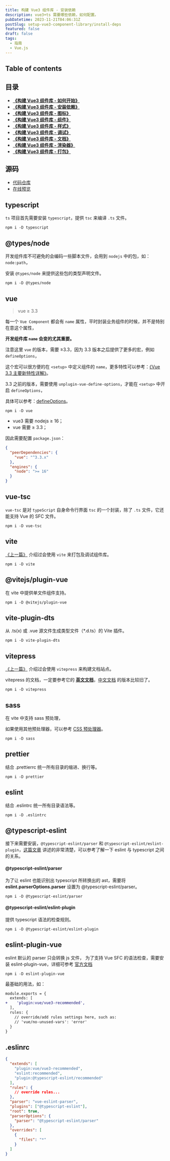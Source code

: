 ```yaml
---
title: 构建 Vue3 组件库 - 安装依赖
description: vue3+ts 需要哪些依赖，如何配置。
pubDatetime: 2023-11-21T04:06:31Z
postSlug: setup-vue3-component-library/install-deps
featured: false
draft: false
tags:
  - 指南
  - Vue.js
---
```


## Table of contents

## 目录

- [**《构建 Vue3 组件库 - 如何开始》**](/posts/setup-vue3-component-library/how-to-start)
- [**《构建 Vue3 组件库 - 安装依赖》**](/posts/setup-vue3-component-library/install-deps)
- [**《构建 Vue3 组件库 - 图标》**](/posts/setup-vue3-component-library/svg-icon)
- [**《构建 Vue3 组件库 - 组件》**](/posts/setup-vue3-component-library/sfc)
- [**《构建 Vue3 组件库 - 样式》**](/posts/setup-vue3-component-library/css)
- [**《构建 Vue3 组件库 - 调试》**](/posts/setup-vue3-component-library/debug)
- [**《构建 Vue3 组件库 - 文档》**](/posts/setup-vue3-component-library/doc)
- [**《构建 Vue3 组件库 - 渲染器》**](/posts/setup-vue3-component-library/plopjs)
- [**《构建 Vue3 组件库 - 打包》**](/posts/setup-vue3-component-library/build)

## 源码

- [代码仓库](https://github.com/passionzale/geist-design)
- [在线预览](https://geist-design.lovchun.com)

## typescript

`ts` 项目首先需要安装 `typescript`，提供 `tsc` 来编译 `.ts` 文件。

```shell
npm i -D typescript
```

## @types/node

开发组件库不可避免的会编码一些脚本文件，会用到 `nodejs` 中的包，如：`node:path`，

安装 `@types/node` 来提供这些包的类型声明文件。

```shell
npm i -D @types/node
```

## vue

> vue ≥ 3.3

每一个 `Vue Component` 都会有 `name` 属性，平时封装业务组件的时候，并不是特别在意这个属性，

**开发组件库 `name` 会变的尤其重要。**

注意这里 `vue` 的版本，需要 ≥3.3，因为 3.3 版本之后提供了更多的宏，例如 `defineOptions`，

这个宏可以很方便的在 `<setup>` 中定义组件的 `name`，更多特性可以参考：[《Vue 3.3 主要新特性详解》](https://gist.github.com/sxzz/3995fc7251567c7c95de35f45539b9c2)。

3.3 之前的版本，需要使用 `unplugin-vue-define-options`，才能在 `<setup>` 中开启 `defineOptions`，

具体可以参考：[defineOptions](https://vue-macros.sxzz.moe/macros/define-options.html)。

```shell
npm i -D vue
```

- vue3 需要 nodejs ≥ 16；
- vue 需要 ≥ 3.3；

因此需要配置 `package.json`：

```json title="package.json"
{
  "peerDependencies": {
    "vue": "^3.3.x"
  },
  "engines": {
    "node": ">= 16"
  }
}
```

## vue-tsc

`vue-tsc` 是对 `typeScript` 自身命令行界面 `tsc` 的一个封装，除了 `.ts` 文件，它还能支持 Vue 的 SFC 文件。

```shell
npm i -D vue-tsc
```

## vite

[《上一篇》](/posts/setup-vue3-component-library/how-to-start) 介绍过会使用 `vite` 来打包及调试组件库。

```shell
npm i -D vite
```

## @vitejs/plugin-vue

在 vite 中提供单文件组件支持。

```shell
npm i -D @vitejs/plugin-vue
```

## vite-plugin-dts

从 .ts(x) 或 .vue 源文件生成类型文件（\*.d.ts）的 Vite 插件。

```shell
npm i -D vite-plugin-dts
```

## vitepress

[《上一篇》](/posts/setup-vue3-component-library/how-to-start) 介绍过会使用 `vitepress` 来构建文档站点。

vitepress 的文档，一定要参考它的 [**英文文档**](https://vitepress.dev/)，[中文文档](https://vitejs.cn/vitepress/) 的版本比较旧了。

```shell
npm i -D vitepress
```

## sass

在 vite 中支持 sass 预处理，

如果使用其他预处理器，可以参考 [CSS 预处理器](https://cn.vitejs.dev/guide/features.html#css-pre-processors)。

```shell
npm i -D sass
```

## prettier

结合 .prettierrc 统一所有目录的缩进、换行等。

```shell
npm i -D prettier
```

## eslint

结合 .eslintrc 统一所有目录语法等。

```shell
npm i -D .eslintrc
```

## @typescript-eslint

接下来需要安装，`@typescript-eslint/parser` 和 `@typescript-eslint/eslint-plugin`，[这篇文章](https://zhuanlan.zhihu.com/p/295291463) 讲述的非常清楚，可以参考了解一下 eslint 与 typescript 之间的关系。

#### @typescript-eslint/parser

为了让 eslint 也能识别出 typescript 所转换出的 ast，需要将 **eslint.parserOptions.parser** 设置为 @typescript-eslint/parser。

```shell
npm i -D @typescript-eslint/parser
```

#### @typescript-eslint/eslint-plugin

提供 typescript 语法的检查规则。

```shell
npm i -D @typescript-eslint/eslint-plugin
```

## eslint-plugin-vue

eslint 默认的 parser 只会转换 js 文件， 为了支持 Vue SFC 的语法检查，需要安装 eslint-plugin-vue，详细可参考 [官方文档](https://eslint.vuejs.org/user-guide/)

```shell
npm i -D eslint-plugin-vue
```

最基础的用法，如：

```diff title=".eslintrc"
module.exports = {
  extends: [
+    'plugin:vue/vue3-recommended',
  ],
  rules: {
    // override/add rules settings here, such as:
    // 'vue/no-unused-vars': 'error'
  }
}
```

## .eslinrc

```json title=".eslintrc"
{
  "extends": [
    "plugin:vue/vue3-recommended",
    "eslint:recommended",
    "plugin:@typescript-eslint/recommended"
  ],
  "rules": {
    // override rules...
  },
  "parser": "vue-eslint-parser",
  "plugins": ["@typescript-eslint"],
  "root": true,
  "parserOptions": {
    "parser": "@typescript-eslint/parser"
  },
  "overrides": [
    {
      "files": "*"
    }
  ]
}
```

